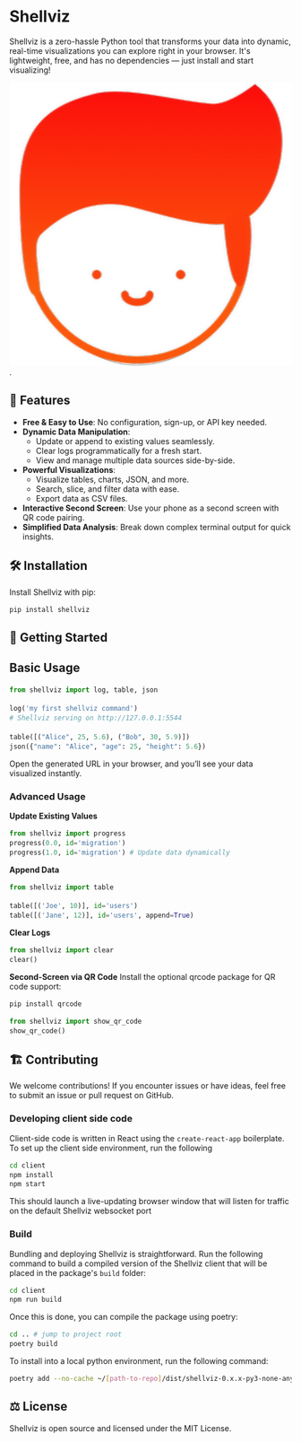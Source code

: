 # Shellviz

Shellviz is a zero-hassle Python tool that transforms your data into dynamic, real-time visualizations you can explore right in your browser. It's lightweight, free, and has no dependencies — just install and start visualizing!

![shellviz](https://github.com/jskopek/shellviz/blob/master/client/public/logo.png).


## 🚀 Features

- **Free & Easy to Use**: No configuration, sign-up, or API key needed.
- **Dynamic Data Manipulation**:
  - Update or append to existing values seamlessly.
  - Clear logs programmatically for a fresh start.
  - View and manage multiple data sources side-by-side.
- **Powerful Visualizations**:
  - Visualize tables, charts, JSON, and more.
  - Search, slice, and filter data with ease.
  - Export data as CSV files.
- **Interactive Second Screen**: Use your phone as a second screen with QR code pairing.
- **Simplified Data Analysis**: Break down complex terminal output for quick insights.

## 🛠️ Installation

Install Shellviz with pip:

```bash
pip install shellviz
```

## 🔧 Getting Started

## Basic Usage
```python
from shellviz import log, table, json

log('my first shellviz command')
# Shellviz serving on http://127.0.0.1:5544

table([("Alice", 25, 5.6), ("Bob", 30, 5.9)])
json({"name": "Alice", "age": 25, "height": 5.6})
```
Open the generated URL in your browser, and you’ll see your data visualized instantly.

### Advanced Usage

**Update Existing Values**
```python
from shellviz import progress
progress(0.0, id='migration')
progress(1.0, id='migration') # Update data dynamically
```

**Append Data**
```python
from shellviz import table

table([('Joe', 10)], id='users')
table([('Jane', 12)], id='users', append=True)
```

**Clear Logs**
```python
from shellviz import clear
clear()
```
**Second-Screen via QR Code**
Install the optional qrcode package for QR code support:

```bash
pip install qrcode
```

```python
from shellviz import show_qr_code
show_qr_code()
```

## 🏗️ Contributing

We welcome contributions! If you encounter issues or have ideas, feel free to submit an issue or pull request on GitHub.

### Developing client side code
Client-side code is written in React using the `create-react-app` boilerplate. To set up the client side environment, run the following

```bash
cd client
npm install
npm start
```

This should launch a live-updating browser window that will listen for traffic on the default Shellviz websocket port

### Build
Bundling and deploying Shellviz is straightforward. Run the following command to build a compiled version of the Shellviz client that will be placed in the package's `build` folder:

```bash
cd client
npm run build
```

Once this is done, you can compile the package using poetry:
```bash
cd .. # jump to project root
poetry build
```
To install into a local python environment, run the following command:

```bash
poetry add --no-cache ~/[path-to-repo]/dist/shellviz-0.x.x-py3-none-any.whl
```

## ⚖️ License

Shellviz is open source and licensed under the MIT License.
